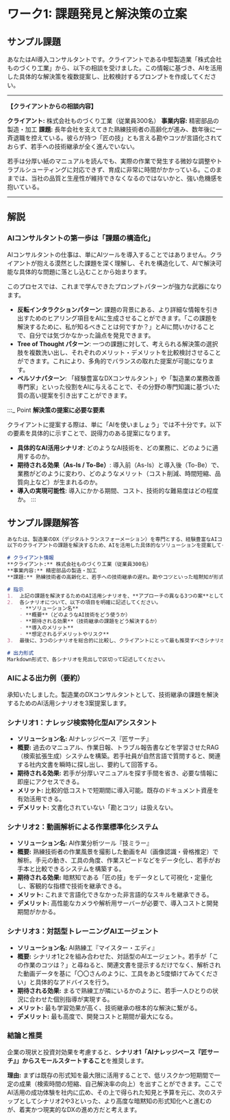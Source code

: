 # ワーク1: 課題発見と解決策の立案

## サンプル課題

あなたはAI導入コンサルタントです。クライアントである中堅製造業「株式会社ものづくり工業」から、以下の相談を受けました。この情報に基づき、AIを活用した具体的な解決策を複数提案し、比較検討するプロンプトを作成してください。

---
**【クライアントからの相談内容】**

**クライアント:** 株式会社ものづくり工業（従業員300名）
**事業内容:** 精密部品の製造・加工
**課題:**
長年会社を支えてきた熟練技術者の高齢化が進み、数年後に一斉退職を控えている。彼らが持つ「匠の技」とも言える勘やコツが言語化されておらず、若手への技術継承が全く進んでいない。

若手は分厚い紙のマニュアルを読んでも、実際の作業で発生する微妙な調整やトラブルシューティングに対応できず、育成に非常に時間がかかっている。このままでは、当社の品質と生産性が維持できなくなるのではないかと、強い危機感を抱いている。

---

## 解説

### AIコンサルタントの第一歩は「課題の構造化」

AIコンサルタントの仕事は、単にAIツールを導入することではありません。クライアントが抱える漠然とした課題を深く理解し、それを構造化して、AIで解決可能な具体的な問題に落とし込むことから始まります。

このプロセスでは、これまで学んできたプロンプトパターンが強力な武器になります。

- **反転インタラクションパターン**: 課題の背景にある、より詳細な情報を引き出すためのヒアリング項目をAIに生成させることができます。「この課題を解決するために、私が知るべきことは何ですか？」とAIに問いかけることで、自分では気づかなかった論点を発見できます。
- **Tree of Thought パターン**: 一つの課題に対して、考えられる解決策の選択肢を複数洗い出し、それぞれのメリット・デメリットを比較検討させることができます。これにより、多角的でバランスの取れた提案が可能になります。
- **ペルソナパターン**: 「経験豊富なDXコンサルタント」や「製造業の業務改善専門家」といった役割をAIに与えることで、その分野の専門知識に基づいた質の高い提案を引き出すことができます。

:::_ Point
**解決策の提案に必要な要素**

クライアントに提案する際は、単に「AIを使いましょう」では不十分です。以下の要素を具体的に示すことで、説得力のある提案になります。

- **具体的なAI活用シナリオ**: どのようなAI技術を、どの業務に、どのように適用するのか。
- **期待される効果（As-Is / To-Be）**: 導入前（As-Is）と導入後（To-Be）で、業務がどのように変わり、どのようなメリット（コスト削減、時間短縮、品質向上など）が生まれるのか。
- **導入の実現可能性**: 導入にかかる期間、コスト、技術的な難易度はどの程度か。
:::

## サンプル課題解答

```markdown
あなたは、製造業のDX（デジタルトランスフォーメーション）を専門とする、経験豊富なAIコンサルタントです。
以下のクライアントの課題を解決するため、AIを活用した具体的なソリューションを提案してください。

# クライアント情報
**クライアント:** 株式会社ものづくり工業（従業員300名）
**事業内容:** 精密部品の製造・加工
**課題:** 熟練技術者の高齢化と、若手への技術継承の遅れ。勘やコツといった暗黙知が形式知化されておらず、若手の育成に時間がかかっている。

# 指示
1.  上記の課題を解決するためのAI活用シナリオを、**アプローチの異なる3つの案**として提案してください。
2.  各シナリオについて、以下の項目を明確に記述してください。
    - **ソリューション名**
    - **概要**（どのようなAI技術をどう使うか）
    - **期待される効果**（技術継承の課題をどう解決するか）
    - **導入のメリット**
    - **想定されるデメリットやリスク**
3.  最後に、3つのシナリオを総合的に比較し、クライアントにとって最も推奨すべきシナリオを、その理由と共に結論として述べてください。

# 出力形式
Markdown形式で、各シナリオを見出しで区切って記述してください。
```

### AIによる出力例（要約）

承知いたしました。製造業のDXコンサルタントとして、技術継承の課題を解決するためのAI活用シナリオを3案提案します。

### **シナリオ1：ナレッジ検索特化型AIアシスタント**
- **ソリューション名:** AIナレッジベース『匠サーチ』
- **概要:** 過去のマニュアル、作業日報、トラブル報告書などを学習させたRAG（検索拡張生成）システムを構築。若手社員が自然言語で質問すると、関連する社内文書を瞬時に探し出し、要約して回答する。
- **期待される効果:** 若手が分厚いマニュアルを探す手間を省き、必要な情報に即座にアクセスできる。
- **メリット:** 比較的低コストで短期間に導入可能。既存のドキュメント資産を有効活用できる。
- **デメリット:** 文書化されていない「勘とコツ」は扱えない。

### **シナリオ2：動画解析による作業標準化システム**
- **ソリューション名:** AI作業分析ツール『技ミラー』
- **概要:** 熟練技術者の作業風景を撮影した動画をAI（画像認識・骨格推定）で解析。手元の動き、工具の角度、作業スピードなどをデータ化し、若手がお手本と比較できるシステムを構築する。
- **期待される効果:** 暗黙知である「匠の技」をデータとして可視化・定量化し、客観的な指標で技術を継承できる。
- **メリット:** これまで言語化できなかった非言語的なスキルを継承できる。
- **デメリット:** 高性能なカメラや解析用サーバーが必要で、導入コストと開発期間がかかる。

### **シナリオ3：対話型トレーニングAIエージェント**
- **ソリューション名:** AI熟練工『マイスター・エディ』
- **概要:** シナリオ1と2を組み合わせた、対話型のAIエージェント。若手が「この作業のコツは？」と尋ねると、関連文書を提示するだけでなく、解析された動画データを基に「〇〇さんのように、工具をあと5度傾けてみてください」と具体的なアドバイスを行う。
- **期待される効果:** まるで熟練工が隣にいるかのように、若手一人ひとりの状況に合わせた個別指導が実現する。
- **メリット:** 最も学習効果が高く、技術継承の根本的な解決に繋がる。
- **デメリット:** 最も高度で、開発コストと期間が最大になる。

### **結論と推奨**

企業の現状と投資対効果を考慮すると、**シナリオ1「AIナレッジベース『匠サーチ』」からスモールスタートすること**を推奨します。

**理由:** まずは既存の形式知を最大限に活用することで、低リスクかつ短期間で一定の成果（検索時間の短縮、自己解決率の向上）を出すことができます。ここでAI活用の成功体験を社内に広め、その上で得られた知見と予算を元に、次のステップとしてシナリオ2や3といった、より高度な暗黙知の形式知化へと進むのが、着実かつ現実的なDXの進め方だと考えます。